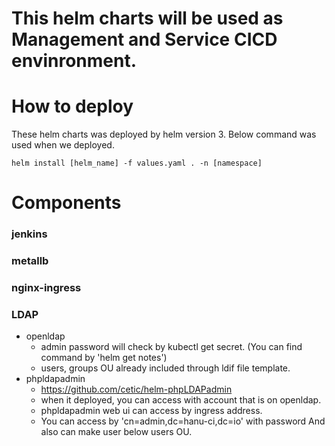 # This helm charts will be used as Management and Service CICD envinronment.

# How to deploy
These helm charts was deployed by helm version 3.
Below command was used when we deployed.
```
helm install [helm_name] -f values.yaml . -n [namespace]
```

# Components 

### jenkins

### metallb

### nginx-ingress

### LDAP
- openldap
  - admin password will check by kubectl get secret. (You can find command by 'helm get notes')
  - users, groups OU already included through ldif file template.
- phpldapadmin
  - https://github.com/cetic/helm-phpLDAPadmin
  - when it deployed, you can access with account that is on openldap.
  - phpldapadmin web ui can access by ingress address.
  - You can access by 'cn=admin,dc=hanu-ci,dc=io' with password
    And also can make user below users OU.
